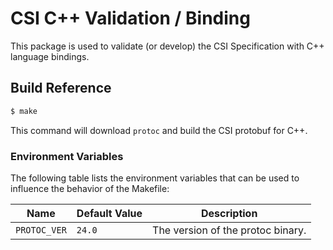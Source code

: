 # CSI C++ Validation / Binding

This package is used to validate (or develop) the CSI Specification with C++ language bindings.

## Build Reference

```bash
$ make
```

This command will download `protoc` and build the CSI protobuf for C++.

### Environment Variables

The following table lists the environment variables that can be used to influence the behavior of the Makefile:

| Name | Default Value | Description |
|------|---------------|-------------|
| `PROTOC_VER` | `24.0` | The version of the protoc binary. |
